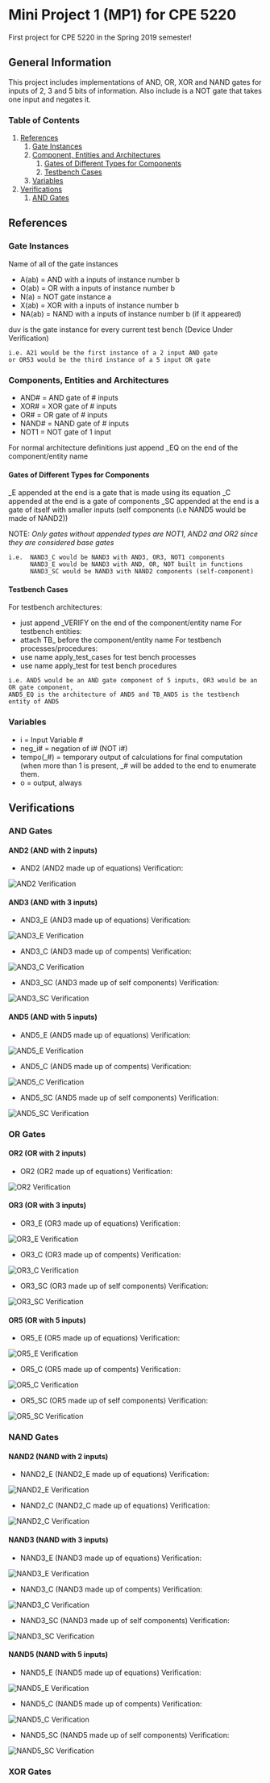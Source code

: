 # Mini Project 1 (MP1) for CPE 5220

First project for CPE 5220 in the Spring 2019 semester!

## General Information

This project includes implementations of AND, OR, XOR and NAND gates for inputs of 2, 3 and 5 bits of information. Also include is a NOT gate that takes one input and negates it.

### Table of Contents
1. [References](#references)
	1. [Gate Instances](#gate-instances)
	2. [Component, Entities and Architectures](#components-entities-and-architectures)
		1. [Gates of Different Types for Components](#gates-of-different-types-for-components)
		2. [Testbench Cases](#testbench-cases)
	3. [Variables](#variables)
2. [Verifications](#verifications)
	1. [AND Gates](#and_gates)

## References

### Gate Instances

Name of all of the gate instances

* A(ab) =  AND with a inputs of instance number b
* O(ab) =  OR with a inputs of instance number b
* N(a) =   NOT gate instance a
* X(ab) =  XOR with a inputs of instance number b
* NA(ab) = NAND with a inputs of instance number b (if it appeared)

duv is the gate instance for every current test bench (Device Under Verification)

```
i.e. A21 would be the first instance of a 2 input AND gate 
or OR53 would be the third instance of a 5 input OR gate
```

### Components, Entities and Architectures

* AND#  =  AND gate of # inputs
* XOR#  =  XOR gate of # inputs
* OR#   =  OR gate of # inputs
* NAND# =  NAND gate of # inputs
* NOT1  =  NOT gate of 1 input

For normal architecture definitions just append _EQ on the end of the component/entity name

#### Gates of Different Types for Components
_E appended at the end is a gate that is made using its equation
_C appended at the end is a gate of components
_SC appended at the end is a gate of itself with smaller inputs (self components (i.e NAND5 would be made of NAND2))

NOTE: *Only gates without appended types are NOT1, AND2 and OR2 since they are considered base gates*

```
i.e.  NAND3_C would be NAND3 with AND3, OR3, NOT1 components
      NAND3_E would be NAND3 with AND, OR, NOT built in functions
      NAND3_SC would be NAND3 with NAND2 components (self-component)
```

#### Testbench Cases

For testbench architectures:
* just append _VERIFY on the end of the component/entity name
For testbench entities:
* attach TB_ before the component/entity name
For testbench processes/procedures:
* use name apply_test_cases for test bench processes
* use name apply_test for test bench procedures

```
i.e. AND5 would be an AND gate component of 5 inputs, OR3 would be an OR gate component,
AND5_EQ is the architecture of AND5 and TB_AND5 is the testbench entity of AND5
```

### Variables
* i = Input Variable #
* neg_i# = negation of i# (NOT i#)
* tempo(_#) = temporary output of calculations for final computation (when more than 1 is present, _# will be added to the end to enumerate them.
* o = output, always

## Verifications

### AND Gates

#### AND2 (AND with 2 inputs)

* AND2 (AND2 made up of equations) Verification:

![AND2 Verification](https://github.com/DavidTheNewKid/MP1/blob/master/img/and2.bmp "AND2 Verification image")

#### AND3 (AND with 3 inputs)

* AND3_E (AND3 made up of equations) Verification:

![AND3_E Verification](https://github.com/DavidTheNewKid/MP1/blob/master/img/and3_e.bmp "AND3_E Verification image")

* AND3_C (AND3 made up of compents) Verification:

![AND3_C Verification](https://github.com/DavidTheNewKid/MP1/blob/master/img/and3_c.bmp "AND2_3 Verification image")

* AND3_SC (AND3 made up of self components) Verification:

![AND3_SC Verification](https://github.com/DavidTheNewKid/MP1/blob/master/img/and3_sc.bmp "AND3_SC Verification image")

#### AND5 (AND with 5 inputs)

* AND5_E (AND5 made up of equations) Verification:

![AND5_E Verification](https://github.com/DavidTheNewKid/MP1/blob/master/img/and5_e.bmp "AND5_E Verification image")

* AND5_C (AND5 made up of compents) Verification:

![AND5_C Verification](https://github.com/DavidTheNewKid/MP1/blob/master/img/and5_c.bmp "AND5_C Verification image")

* AND5_SC (AND5 made up of self components) Verification:

![AND5_SC Verification](https://github.com/DavidTheNewKid/MP1/blob/master/img/and5_sc.bmp "AND5_SC Verification image")

### OR Gates

#### OR2 (OR with 2 inputs)

* OR2 (OR2 made up of equations) Verification:

![OR2 Verification](https://github.com/DavidTheNewKid/MP1/blob/master/img/or2.bmp "OR2 Verification image")

#### OR3 (OR with 3 inputs)

* OR3_E (OR3 made up of equations) Verification:

![OR3_E Verification](https://github.com/DavidTheNewKid/MP1/blob/master/img/or3_e.bmp "OR3_E Verification image")

* OR3_C (OR3 made up of compents) Verification:

![OR3_C Verification](https://github.com/DavidTheNewKid/MP1/blob/master/img/or3_c.bmp "OR3_3 Verification image")

* OR3_SC (OR3 made up of self components) Verification:

![OR3_SC Verification](https://github.com/DavidTheNewKid/MP1/blob/master/img/or3_sc.bmp "OR3_SC Verification image")

#### OR5 (OR with 5 inputs)

* OR5_E (OR5 made up of equations) Verification:

![OR5_E Verification](https://github.com/DavidTheNewKid/MP1/blob/master/img/or5_e.bmp "OR5_E Verification image")

* OR5_C (OR5 made up of compents) Verification:

![OR5_C Verification](https://github.com/DavidTheNewKid/MP1/blob/master/img/or5_c.bmp "OR5_C Verification image")

* OR5_SC (OR5 made up of self components) Verification:

![OR5_SC Verification](https://github.com/DavidTheNewKid/MP1/blob/master/img/or5_sc.bmp "OR5_SC Verification image")

### NAND Gates

#### NAND2 (NAND with 2 inputs)

* NAND2_E (NAND2_E made up of equations) Verification:

![NAND2_E Verification](https://github.com/DavidTheNewKid/MP1/blob/master/img/nand2_e.bmp "NAND2_E Verification image")

* NAND2_C (NAND2_C made up of equations) Verification:

![NAND2_C Verification](https://github.com/DavidTheNewKid/MP1/blob/master/img/nand2_c.bmp "NAND2_C Verification image")

#### NAND3 (NAND with 3 inputs)

* NAND3_E (NAND3 made up of equations) Verification:

![NAND3_E Verification](https://github.com/DavidTheNewKid/MP1/blob/master/img/nand3_e.bmp "NAND3_E Verification image")

* NAND3_C (NAND3 made up of compents) Verification:

![NAND3_C Verification](https://github.com/DavidTheNewKid/MP1/blob/master/img/nand3_c.bmp "NAND3_3 Verification image")

* NAND3_SC (NAND3 made up of self components) Verification:

![NAND3_SC Verification](https://github.com/DavidTheNewKid/MP1/blob/master/img/nand3_sc.bmp "NAND3_SC Verification image")

#### NAND5 (NAND with 5 inputs)

* NAND5_E (NAND5 made up of equations) Verification:

![NAND5_E Verification](https://github.com/DavidTheNewKid/MP1/blob/master/img/nand5_e.bmp "NAND5_E Verification image")

* NAND5_C (NAND5 made up of compents) Verification:

![NAND5_C Verification](https://github.com/DavidTheNewKid/MP1/blob/master/img/nand5_c.bmp "NAND5_C Verification image")

* NAND5_SC (NAND5 made up of self components) Verification:

![NAND5_SC Verification](https://github.com/DavidTheNewKid/MP1/blob/master/img/nand5_sc.bmp "NAND5_SC Verification image")

### XOR Gates